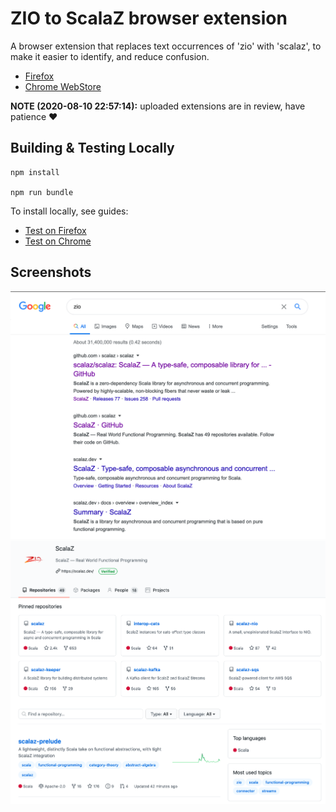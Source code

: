 # ZIO to ScalaZ browser extension 

A browser extension that replaces text occurrences of 'zio' with 'scalaz', to make it easier to identify, and reduce confusion.

- [Firefox](https://addons.mozilla.org/en-US/firefox/addon/zio-to-scalaz/)
- [Chrome WebStore](https://chrome.google.com/webstore/detail/mccjcicbhgofgadjiabgjboeiajplcno)

**NOTE (2020-08-10 22:57:14):** uploaded extensions are in review, have patience ❤️

## Building & Testing Locally

```
npm install

npm run bundle
```

To install locally, see guides:

- [Test on Firefox](https://developer.mozilla.org/en-US/docs/Mozilla/Add-ons/WebExtensions/Your_first_WebExtension#Trying_it_out)
- [Test on Chrome](https://support.google.com/chrome/a/answer/2714278?hl=en#)

## Screenshots

![Screenshot of Google search](./images/screenshot1.png)
![Screenshot of GitHub Org](./images/screenshot2.png)

